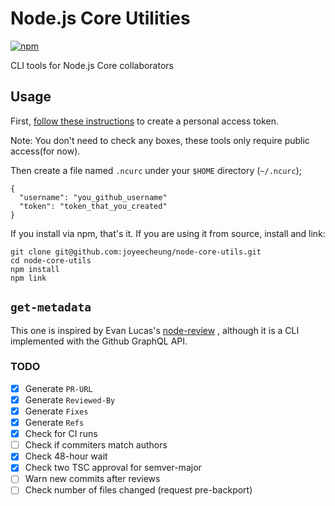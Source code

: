 # Node.js Core Utilities
[![npm](https://img.shields.io/npm/v/node-core-utils.svg?style=flat-square)](https://npmjs.org/package/node-core-utils)

CLI tools for Node.js Core collaborators

## Usage

First, [follow these instructions](https://help.github.com/articles/creating-a-personal-access-token-for-the-command-line/)
to create a personal access token.

Note: You don't need to check any boxes, these tools only require public access(for now).

Then create a file named `.ncurc` under your `$HOME` directory (`~/.ncurc`);

```
{
  "username": "you_github_username"
  "token": "token_that_you_created"
}
```

If you install via npm, that's it.
If you are using it from source, install and link:

```
git clone git@github.com:joyeecheung/node-core-utils.git
cd node-core-utils
npm install
npm link
```

## `get-metadata`

This one is inspired by Evan Lucas's [node-review](https://github.com/evanlucas/node-review)
, although it is a CLI implemented with the Github GraphQL API.

### TODO

- [x] Generate `PR-URL`
- [x] Generate `Reviewed-By`
- [x] Generate `Fixes`
- [x] Generate `Refs`
- [x] Check for CI runs
- [ ] Check if commiters match authors
- [x] Check 48-hour wait
- [x] Check two TSC approval for semver-major
- [ ] Warn new commits after reviews
- [ ] Check number of files changed (request pre-backport)
